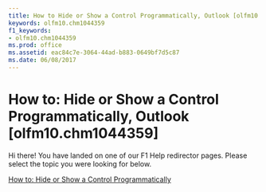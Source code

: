 ```yaml
---
title: How to Hide or Show a Control Programmatically, Outlook [olfm10.chm1044359]
keywords: olfm10.chm1044359
f1_keywords:
- olfm10.chm1044359
ms.prod: office
ms.assetid: eac84c7e-3064-44ad-b883-0649bf7d5c87
ms.date: 06/08/2017
---
```



# How to: Hide or Show a Control Programmatically, Outlook [olfm10.chm1044359]

Hi there! You have landed on one of our F1 Help redirector pages. Please select the topic you were looking for below.

[How to: Hide or Show a Control Programmatically](http://msdn.microsoft.com/library/c6cbadf7-7b10-81de-0abe-65b24c3f46d4%28Office.15%29.aspx)

